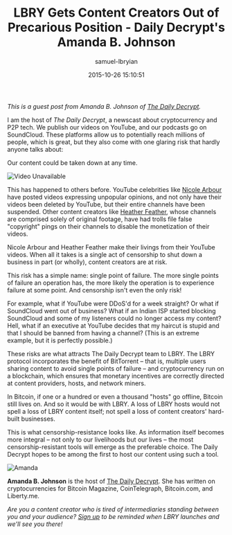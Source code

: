﻿---
author: samuel-lbryian
title: "LBRY Gets Content Creators Out of Precarious Position - Daily Decrypt's Amanda B. Johnson"
date: '2015-10-26 15:10:51'
---

*This is a guest post from Amanda B. Johnson of [The Daily Decrypt](https://www.youtube.com/channel/UCqNCLd2r19wpWWQE6yDLOOQ).*

I am the host of *The Daily Decrypt*, a newscast about cryptocurrency and P2P tech. We publish our videos on YouTube, and our podcasts go on SoundCloud. These platforms allow us to potentially reach millions of people, which is great, but they also come with one glaring risk that hardly anyone talks about:

Our content could be taken down at any time.

![Video Unavailable](https://upload.wikimedia.org/wikipedia/commons/0/02/YouTube_blocked_country_en.png)

This has happened to others before. YouTube celebrities like [Nicole Arbour](https://pedestrian.tv/news/entertainment/youtuber-responsible-for-dear-fat-people-told-to-s/c0f16051-d842-479a-a488-c7303cdefeb7.htm) have posted videos expressing unpopular opinions, and not only have their videos been deleted by YouTube, but their entire channels have been suspended. Other content creators like [Heather Feather](https://www.patreon.com/heatherfeather?ty=h), whose channels are comprised solely of original footage, have had trolls file false "copyright" pings on their channels to disable the monetization of their videos.

Nicole Arbour and Heather Feather make their livings from their YouTube videos. When all it takes is a single act of censorship to shut down a business in part (or wholly), content creators are at risk.

This risk has a simple name: single point of failure. The more single points of failure an operation has, the more likely the operation is to experience failure at some point. And censorship isn't even the only risk!

For example, what if YouTube were DDoS'd for a week straight? Or what if SoundCloud went out of business? What if an Indian ISP started blocking SoundCloud and some of my listeners could no longer access my content? Hell, what if an executive at YouTube decides that my haircut is stupid and that I should be banned from having a channel? (This is an extreme example, but it is perfectly possible.)

These risks are what attracts The Daily Decrypt team to LBRY. The LBRY protocol incorporates the benefit of BitTorrent – that is, multiple users sharing content to avoid single points of failure – and cryptocurrency run on a blockchain, which ensures that monetary incentives are correctly directed at content providers, hosts, and network miners.

In Bitcoin, if one or a hundred or even a thousand "hosts" go offline, Bitcoin still lives on. And so it would be with LBRY. A loss of LBRY hosts would not spell a loss of LBRY content itself; not spell a loss of content creators' hard-built businesses.

This is what censorship-resistance looks like. As information itself becomes more integral – not only to our livelihoods but our lives – the most censorship-resistant tools will emerge as the preferable choice. The Daily Decrypt hopes to be among the first to host our content using such a tool.

![Amanda](https://tracesofreality.com/wp-content/uploads/2013/09/amanda-billyrock.jpg)

**Amanda B. Johnson** is the host of [The Daily Decrypt](https://www.youtube.com/channel/UCqNCLd2r19wpWWQE6yDLOOQ). She has written on cryptocurrencies for Bitcoin Magazine, CoinTelegraph, Bitcoin.com, and Liberty.me.

*Are you a content creator who is tired of intermediaries standing between you and your audience? [Sign up](/get) to be reminded when LBRY launches and we'll see you there!*
